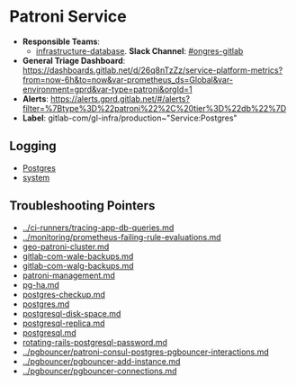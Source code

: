 <!-- MARKER: do not edit this section directly. Edit services/service-catalog.yml then run scripts/generate-docs -->
#  Patroni Service

* **Responsible Teams**:
  * [infrastructure-database](https://about.gitlab.com/handbook/engineering/infrastructure/team/reliability/). **Slack Channel**: [#ongres-gitlab](https://gitlab.slack.com/archives/ongres-gitlab)
* **General Triage Dashboard**: https://dashboards.gitlab.net/d/26q8nTzZz/service-platform-metrics?from=now-6h&to=now&var-prometheus_ds=Global&var-environment=gprd&var-type=patroni&orgId=1
* **Alerts**: https://alerts.gprd.gitlab.net/#/alerts?filter=%7Btype%3D%22patroni%22%2C%20tier%3D%22db%22%7D
* **Label**: gitlab-com/gl-infra/production~"Service:Postgres"

## Logging

* [Postgres](https://log.gprd.gitlab.net/goto/d0f8993486c9007a69d85e3a08f1ea7c)
* [system](https://log.gprd.gitlab.net/goto/3669d551a595a3a5cf1e9318b74e6c22)

## Troubleshooting Pointers

* [../ci-runners/tracing-app-db-queries.md](../ci-runners/tracing-app-db-queries.md)
* [../monitoring/prometheus-failing-rule-evaluations.md](../monitoring/prometheus-failing-rule-evaluations.md)
* [geo-patroni-cluster.md](geo-patroni-cluster.md)
* [gitlab-com-wale-backups.md](gitlab-com-wale-backups.md)
* [gitlab-com-walg-backups.md](gitlab-com-walg-backups.md)
* [patroni-management.md](patroni-management.md)
* [pg-ha.md](pg-ha.md)
* [postgres-checkup.md](postgres-checkup.md)
* [postgres.md](postgres.md)
* [postgresql-disk-space.md](postgresql-disk-space.md)
* [postgresql-replica.md](postgresql-replica.md)
* [postgresql.md](postgresql.md)
* [rotating-rails-postgresql-password.md](rotating-rails-postgresql-password.md)
* [../pgbouncer/patroni-consul-postgres-pgbouncer-interactions.md](../pgbouncer/patroni-consul-postgres-pgbouncer-interactions.md)
* [../pgbouncer/pgbouncer-add-instance.md](../pgbouncer/pgbouncer-add-instance.md)
* [../pgbouncer/pgbouncer-connections.md](../pgbouncer/pgbouncer-connections.md)
<!-- END_MARKER -->
